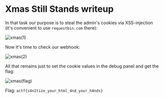 # Xmas Still Stands writeup

In that task our purpose is to steal the admin's cookies via XSS-injection (it's convenient to use `requestbin.com` there):

![xmas(1)](https://user-images.githubusercontent.com/57829161/77068928-8147e580-69f8-11ea-9ee8-5aa7430e7054.png)

Now it's time to check our webhook:

![xmas(2)](https://user-images.githubusercontent.com/57829161/77069034-ba805580-69f8-11ea-8600-241e1e8666e0.png)

All that remains just to set the cookie values in the debug panel and get the flag:

![xmas(flag)](https://user-images.githubusercontent.com/57829161/77069184-003d1e00-69f9-11ea-8475-5833dfaacace.png)

Flag: `actf{s4n1tize_your_html_4nd_your_h4nds}`
